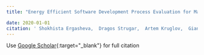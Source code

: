 ```yaml
---
title: "Energy Efficient Software Development Process Evaluation for MacOS Devices"

date: 2020-01-01
citation: ' Shokhista Ergasheva,  Dragos Strugar,  Artem Kruglov,  Giancarlo Succi, &quot;Energy Efficient Software Development Process Evaluation for MacOS Devices.&quot;, 2020.'
---
```

Use [Google Scholar](https://scholar.google.com/scholar?q=Energy+Efficient+Software+Development+Process+Evaluation+for+MacOS+Devices){:target="_blank"} for full citation